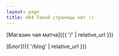 ```yaml
---
layout: page
title: 404 Такой страницы нет :(
---
```


[Магазин чая матча]({{ '/' | relative_url }})

[Блог]({{ '/blog' | relative_url }})
